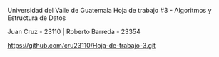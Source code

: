 Universidad del Valle de Guatemala
Hoja de trabajo #3 - Algoritmos y Estructura de Datos

Juan Cruz - 23110 | Roberto Barreda - 23354

https://github.com/cru23110/Hoja-de-trabajo-3.git
